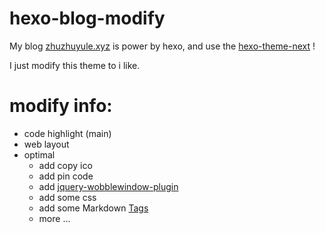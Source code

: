 # hexo-blog-modify

My blog [zhuzhuyule.xyz](http://zhuzhuyule.xyz) is power by hexo, and use the [hexo-theme-next](https://github.com/iissnan/hexo-theme-next) !

I just modify this theme to i like.

# modify info:
- code highlight (main)
- web layout
- optimal 
   - add copy ico
   - add pin code
   - add [jquery-wobblewindow-plugin](https://github.com/zhuzhuyule/jquery-wobblewindow-plugin)
   - add some css
   - add some Markdown [Tags](https://github.com/zhuzhuyule/hexo-blog-modify/tree/master/themes/next/scripts/tags)
   - more ...


